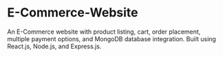 # E-Commerce-Website
An E-Commerce website with product listing, cart, order placement, multiple payment options, and MongoDB database integration. Built using React.js, Node.js, and Express.js.
